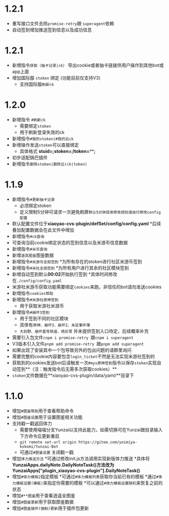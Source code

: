 # 1.2.1
* 重写接口文件去除`promise-retry`跟 `superagent`依赖
* 自动签到增加推送签到信息以及成功信息
# 1.2.1
* 新增指令`获取（抽卡记录|ck）` 导出cookie或者抽卡链接供用户操作到其他bot或app上面
* 增加国际服 `stoken` 绑定 (功能目前仅支持V3)
    * 支持国际服`刷新ck` 
# 1.2.0
* 新增指令 `#刷新ck`
    * 需要绑定`stoken`
    * 用于刷新登录失效的ck 
* 新增指令`#我的stoken|#我的云ck` 
* 新增操作发送`stoken`可以直接绑定
    * 具体格式 ****stuid=**********;stoken=**********;ltoken=**********;****
* 初步适配锅巴插件
* 新增指令`删除stoken|删除云(ck|token)`
# 1.1.9
* 新增指令`#更新抽卡记录`
    * 必须绑定stoken
    * 定义限制5分钟可请求一次避免刷屏`默认5分钟具体修改规则请自行修改config配置`
* 默认配置文件位于****xiaoyao-cvs-plugin/defSet/config/config.yaml****
    *后续叠加配置数据会在此文件中增加
* 新增指令`#ck查询`
* 可查询当前cookie绑定状态的签到信息以及米游币信息数据
* 新增指令`#米币查询`
* 新增`道具图鉴`图鉴数据
* 新增指令`#米游币全部签到`
    *为所有存在的stoken进行社区米游币签到
* 新增指令`#米社全部签到`
    *为所有用户进行其余的社区模块签到
* 新增自动签到默认**00:02**开始执行签到
    *具体时间修改在`./config/config.yaml`
* 米游社米游币获取功能需要绑定`cookies`来跑，非信任的bot请勿发送cookies
* 新增指令`cookies帮助`
* 新增指令`#米游社原神签到`
    * 用于获取米游社米游币
* 新增指令`#崩坏3签到`
    * 用于签到不同的社区模块
    * 具体有`原神、崩坏3、崩坏2、未定事件簿`
    * `大别野、崩坏星穹铁道、绝区零` 并未提供签到入口待定，后续概率补充
* 需要引入包文件`cnpm i promise-retry `跟`cnpm i superagent`
* V3版本引入文件`pnpm add promise-retry `跟`pnpm add superagent`
* 如果出现了安装其中一个包导致另外的包出问题的请群里询问
* 需要完整的cookie内容要包含`login_ticket`不然是无法实现米游社签到的
* 获取到的cookies发送bot后请触发一次`#mys原神签到`指令以保存`stoken`实现自动签到**（注：触发指令后无需多次获取cookies）**
* `stoken`文件数据在**xiaoyao-cvs-plugin/data/yaml/**目录下

# 1.1.0
* 增加`#图鉴帮助`用于查看帮助命令
* 增加`#图鉴设置`用于设置图鉴相关功能
* 支持戳一戳返回体力
    * 需要使用喵喵分支Yunzai以支持此能力，如需切换可在Yunzai跟目录输入下方命令后更新重启
    * `git remote set-url origin https://gitee.com/yoimiya-kokomi/Yunzai-Bot`
    * 可通过`#图鉴设置` 关闭戳一戳
* 增加`体力推送方法`
    *可通过修改init.js方法调用实现新版体力推送
    *具体将**YunzaiApps.dailyNote.DailyNoteTask()**方法改为**YunzaiApps["plugin_xiaoyao-cvs-plugin"].DailyNoteTask()**
* 增加`#体力模板2`指定模板
    *可通过`#体力模板列表`获取你当前已有的模板
    *通过`#体力模板设置(模板)`来指定你需要的模板
    *可以通过`#体力模板设置随机`来恢复之前的状态
* 增加`#**图鉴`用于查看逍遥全图鉴
* 增加`#图鉴更新`用于获取图鉴数据
* 增加`#图鉴插件(强制)更新`用于插件包更新
